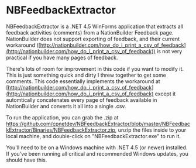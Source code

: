# NBFeedbackExtractor
NBFeedbackExtractor is a .NET 4.5 WinForms application that extracts all feedback activities (comments) from a NationBuilder Feedback page.  NationBuilder does not support exporting of feedback, and their current workaround ([http://nationbuilder.com/how_do_i_print_a_csv_of_feedback](http://nationbuilder.com/how_do_i_print_a_csv_of_feedback)) is not very practical if you have many pages of feedback.

There's lots of room for improvement in this code if you want to modify it.  This is just something quick and dirty I threw together to get some comments.  This code essentially implements the workaround at [http://nationbuilder.com/how_do_i_print_a_csv_of_feedback](http://nationbuilder.com/how_do_i_print_a_csv_of_feedback) except it automtically concatenates every page of feedback available in NationBuilder and converts it all into a single .csv.

To run the application, you can grab the .zip at https://github.com/cpnetdev/NBFeedbackExtractor/blob/master/NBFeedbackExtractor/Binaries/NBFeedbackExtractor.zip, unzip the files inside to your local machine, and double-click on "NBFeedbackExtractor.exe" to run it.

You'll need to be on a Windows machine with .NET 4.5 (or newer) installed.  If you've been running all critical and recommended Windows updates, you should have this.
